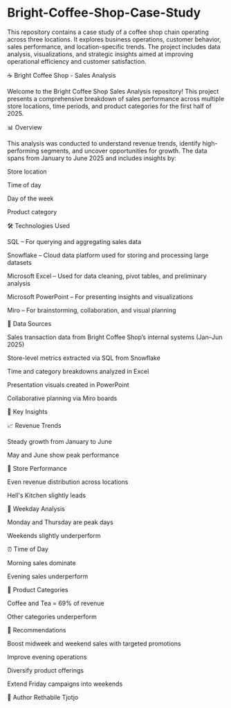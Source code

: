 # Bright-Coffee-Shop-Case-Study
This repository contains a case study of a coffee shop chain operating across three locations. It explores business operations, customer behavior, sales performance, and location-specific trends. The project includes data analysis, visualizations, and strategic insights aimed at improving operational efficiency and customer satisfaction.

☕ Bright Coffee Shop - Sales Analysis

Welcome to the Bright Coffee Shop Sales Analysis repository! This project presents a comprehensive breakdown of sales performance across multiple store locations, time periods, and product categories for the first half of 2025.


📊 Overview

This analysis was conducted to understand revenue trends, identify high-performing segments, and uncover opportunities for growth. The data spans from January to June 2025 and includes insights by:

Store location

Time of day

Day of the week

Product category


🛠️ Technologies Used

SQL – For querying and aggregating sales data

Snowflake – Cloud data platform used for storing and processing large datasets

Microsoft Excel – Used for data cleaning, pivot tables, and preliminary analysis

Microsoft PowerPoint – For presenting insights and visualizations

Miro – For brainstorming, collaboration, and visual planning


📂 Data Sources


Sales transaction data from Bright Coffee Shop’s internal systems (Jan–Jun 2025)

Store-level metrics extracted via SQL from Snowflake

Time and category breakdowns analyzed in Excel

Presentation visuals created in PowerPoint

Collaborative planning via Miro boards


🧠 Key Insights

📈 Revenue Trends

Steady growth from January to June

May and June show peak performance


🏪 Store Performance

Even revenue distribution across locations

Hell's Kitchen slightly leads


📅 Weekday Analysis

Monday and Thursday are peak days

Weekends slightly underperform

⏰ Time of Day

Morning sales dominate

Evening sales underperform


🍵 Product Categories

Coffee and Tea = 69% of revenue

Other categories underperform


📌 Recommendations

Boost midweek and weekend sales with targeted promotions

Improve evening operations

Diversify product offerings

Extend Friday campaigns into weekends



👤 Author
Rethabile Tjotjo
